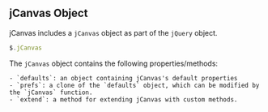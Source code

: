 ## jCanvas Object

jCanvas includes a `jCanvas` object as part of the `jQuery` object.

```javascript
$.jCanvas
```

The `jCanvas` object contains the following properties/methods:

	- `defaults`: an object containing jCanvas's default properties
	- `prefs`: a clone of the `defaults` object, which can be modified by the `jCanvas` function.
	- `extend`: a method for extending jCanvas with custom methods.

